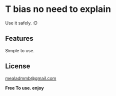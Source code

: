 # T bias no need to explain 
Use it safely. :D



## Features
Simple to use.
## License

mealadmmb@gmail.com

**Free To use. enjoy**


